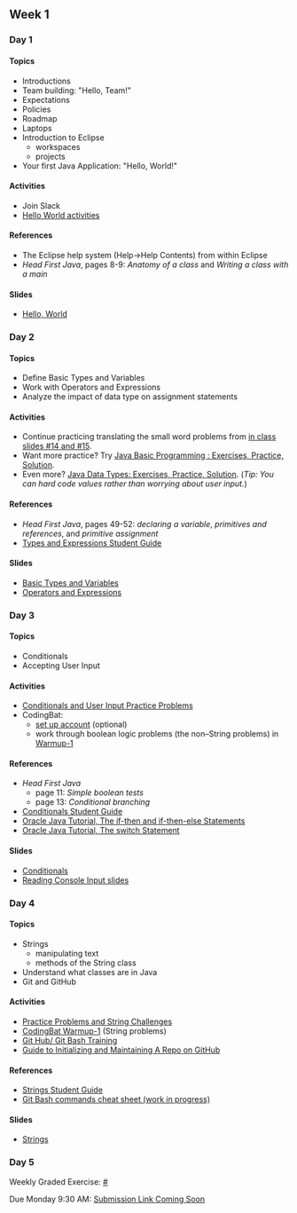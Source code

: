 ## Week 1

### Day 1

#### Topics

- Introductions
- Team building: "Hello, Team!"
- Expectations
- Policies
- Roadmap
- Laptops
- Introduction to Eclipse
    - workspaces
    - projects
- Your first Java Application: "Hello, World!"

#### Activities

- Join Slack
- [Hello World activities](https://wecancodeit.github.io/java-exercises/fundamentals-practice-problems/hello-world/)

#### References

- The Eclipse help system (Help->Help Contents) from within Eclipse
- *Head First Java*, pages 8-9: *Anatomy of a class* and *Writing a class with a main*

#### Slides

- [Hello, World](https://wecancodeit.github.io/java-slides/fundamentals/hello-world/)

### Day 2

#### Topics

- Define Basic Types and Variables
- Work with Operators and Expressions
- Analyze the impact of data type on assignment statements

#### Activities

- Continue practicing translating the small word problems from [in class slides #14 and #15](https://wecancodeit.github.io/java-slides/fundamentals/operators-and-expressions/).
- Want more practice? Try [Java Basic Programming : Exercises, Practice, Solution](https://www.w3resource.com/java-exercises/basic/index.php).
- Even more? [Java Data Types: Exercises, Practice, Solution](https://www.w3resource.com/java-exercises/datatypes/index.php). (*Tip: You can hard code values rather than worrying about user input.*)

#### References

- *Head First Java*, pages 49-52: *declaring a variable*, *primitives and references*, and *primitive assignment*
- [Types and Expressions Student Guide](https://wecancodeit.github.io/java-resources/fundamentals/types-and-expressions/)

#### Slides

- [Basic Types and Variables](https://wecancodeit.github.io/java-slides/fundamentals/basic-types-and-variables/)
- [Operators and Expressions](https://wecancodeit.github.io/java-slides/fundamentals/operators-and-expressions/)

### Day 3

#### Topics

- Conditionals
- Accepting User Input

#### Activities

- [Conditionals and User Input Practice Problems](https://wecancodeit.github.io/java-exercises/fundamentals-practice-problems/conditionals/)
- CodingBat:
    - [set up account](https://codingbat.com/pref?docreate=1) (optional)
    - work through boolean logic problems (the non–String problems) in [Warmup-1](https://codingbat.com/java/Warmup-1)

#### References

- *Head First Java*
    - page 11: *Simple boolean tests*
    - page 13: *Conditional branching*
- [Conditionals Student Guide](https://wecancodeit.github.io/java-resources/fundamentals/conditionals-and-user-input/)
- [Oracle Java Tutorial, The if-then and if-then-else Statements](https://docs.oracle.com/javase/tutorial/java/nutsandbolts/if.html)
- [Oracle Java Tutorial, The switch Statement](https://docs.oracle.com/javase/tutorial/java/nutsandbolts/switch.html)

#### Slides

- [Conditionals](https://wecancodeit.github.io/java-slides/fundamentals/conditionals/)
- [Reading Console Input slides](https://wecancodeit.github.io/java-slides/fundamentals/reading-console-input/)

### Day 4

#### Topics

- Strings
    - manipulating text
    - methods of the String class
- Understand what classes are in Java
- Git and GitHub

#### Activities

- [Practice Problems and String Challenges](https://wecancodeit.github.io/java-exercises/fundamentals-practice-problems/strings/)
- [CodingBat Warmup-1](https://codingbat.com/java/Warmup-1) (String problems)
- [Git Hub/ Git Bash Training](https://github.com/jlord/git-it-electron)
- [Guide to Initializing and Maintaining A Repo on GitHub](https://wecancodeit.github.io/java-resources/git/managing-your-repo/)

#### References

- [Strings Student Guide](https://wecancodeit.github.io/java-resources/fundamentals/strings/)
- [Git Bash commands cheat sheet (work in progress)](https://wecancodeit.github.io/java-resources/bash/)

#### Slides

- [Strings](https://wecancodeit.github.io/java-slides/fundamentals/strings/)

### Day 5

Weekly Graded Exercise: [#](#)

Due Monday 9:30 AM: [Submission Link Coming Soon](#)
